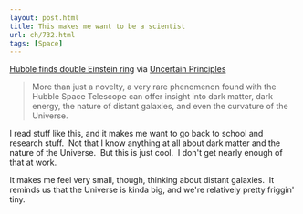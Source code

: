 ```yaml
---
layout: post.html
title: This makes me want to be a scientist
url: ch/732.html
tags: [Space]
---
```

[Hubble finds double Einstein ring](http://www.eurekalert.org/pub_releases/2008-01/eic-hfd011008.php) via [Uncertain Principles](http://scienceblogs.com/principles/)

> More than just a novelty, a very rare phenomenon found with the Hubble Space Telescope can offer insight into dark matter, dark energy, the nature of distant galaxies, and even the curvature of the Universe.

I read stuff like this, and it makes me want to go back to school and research stuff.  Not that I know anything at all about dark matter and the nature of the Universe.  But this is just cool.  I don't get nearly enough of that at work.

It makes me feel very small, though, thinking about distant galaxies.  It reminds us that the Universe is kinda big, and we're relatively pretty friggin' tiny.
